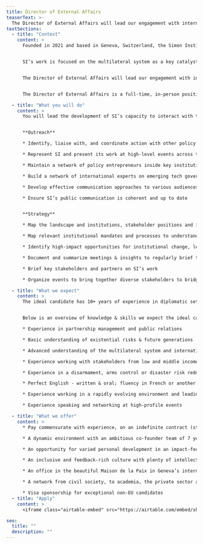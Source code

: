 ```yaml
---
title: Director of External Affairs
teaserText: >-
  The Director of External Affairs will lead our engagement with international organizations, governments and the broader public. This role is travel-intense, as our stakeholders are spread across continents and in-person interaction is key to building trust and bandwidth. Together with the founders and incoming team, you will develop strategies for outreach and communications and likely develop your own team.
textSections:
  - title: "Context"
    content: >
      Founded in 2021 and based in Geneva, Switzerland, the Simon Institute for Longterm Governance (SI) works to support the governance of emerging technologies and existential risks, building on Herbert Simon's vision of future-proof policymaking processes. Operating at the interface of science and policy, SI synthesizes research and connects thought leaders to decision-makers. 


      SI’s work is focused on the multilateral system as a key catalyst for global cooperation, which is necessary for humanity to flourish sustainably. Being embedded in international Geneva and the wider Swiss foreign policy community, SI supports Switzerland in its role as the global hub driving a scientific multilateralism focused on furthering universal values.


      The Director of External Affairs will lead our engagement with international organizations, governments and the broader public. This role is travel-intense, as our stakeholders are spread across continents and in-person interaction is key to building trust and bandwidth. Together with the founders and incoming team, you will develop strategies for outreach and communications and likely develop your own team.


      The Director of External Affairs is a full-time, in-person position. It is one of 3-4 roles that we expect to hire for until the end of 2022. As such, it will play a key role in defining the organization’s culture and processes as we grow.

  - title: "What you will do"
    content: >
      You will lead the development of SI’s capacity to interact with the rest of the world, for example by developing effective framings of key ideas for diverse contexts, socializing solutions, briefing stakeholders or coordinating our communications.


      **Outreach**

      * Identify, liaise with, and coordinate action with other policy champions on global catastrophic risk

      * Represent SI and present its work at high-level events across the globe

      * Maintain a network of policy entrepreneurs inside key institutions to implement recommendations

      * Build a network of international experts on emerging tech governance issues for diverse and legitimate input into policy processes

      * Develop effective communication approaches to various audiences

      * Ensure SI’s public communication is coherent and up to date


      **Strategy**

      * Map the landscape and institutions, stakeholder positions and interests, vocabularies and framings

      * Map relevant institutional mandates and processes to understand other actor’s strategies 

      * Identify high-impact opportunities for institutional change, legislative change or process support

      * Document and summarize meetings & insights to regularly brief the team on external developments

      * Brief key stakeholders and partners on SI’s work

      * Organize events to bring together diverse stakeholders to bridge gaps

  - title: "What we expect"
    content: >
      The ideal candidate has 10+ years of experience in diplomatic settings, and continues to be eager to learn and grow. You will have to be willing to move to Geneva, as we do not yet have the capacity for continuous remote work. We expect you to be motivated to stay at the organization for at least 3 years while it grows into a mature organization. As SI is young, you will have to show a lot of initiative and be willing to lean into stress to resolve conflicts. 


      Below is an overview of knowledge & skills we expect the ideal candidate to have. These aren’t necessary conditions. **As this is our first hiring round, we are not highly confident in our ability to predict the profile of the perfect candidate. We encourage anyone who can handle the responsibilities outlined above to apply.**

      * Experience in partnership management and public relations

      * Basic understanding of existential risks & future generations

      * Advanced understanding of the multilateral system and international affairs

      * Experience working with stakeholders from low and middle income countries

      * Experience in a disarmament, arms control or disaster risk reduction

      * Perfect English - written & oral; fluency in French or another UN language desirable

      * Experience working in a rapidly evolving environment and leading teams

      * Experience speaking and networking at high-profile events

  - title: "What we offer"
    content: >
      * Pay commensurate with experience, on an indefinite contract (starting at CHF 120’000-150’000/year - negotiable)

      * A dynamic environment with an ambitious co-founder team of 7 years

      * An opportunity for varied personal development in an impact-focused organization

      * An inclusive and feedback-rich culture with plenty of intellectual stimulation

      * An office in the beautiful Maison de la Paix in Geneva’s international district

      * A network from civil society, to academia, the private sector and governments

      * Visa sponsorship for exceptional non-EU candidates
  - title: "Apply"
    content: >
      <iframe class="airtable-embed" src="https://airtable.com/embed/shrmrPRmaSylt2ljL?backgroundColor=green" frameborder="0" onmousewheel="" width="100%" height="533" style="background: transparent; border: 1px solid #ccc;"></iframe>

seo:
  title: ""
  description: ""
---
```

